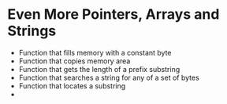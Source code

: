 # Even More Pointers, Arrays and Strings
* Function that fills memory with a constant byte
* Function that copies memory area
* Function that gets the length of a prefix substring
* Function that searches a string for any of a set of bytes
* Function that locates a substring
* 
